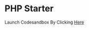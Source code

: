 # PHP Starter

Launch Codesandbox By Clicking [Here](codesandbox.io/p/github/realmembersymike/php-codesandbox)
